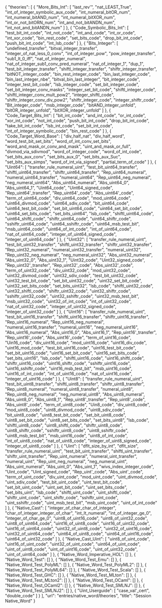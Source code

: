 {
    "theories": [
        {
            "More_Bits_Int": [
                "last_rev'",
                "nat_LEAST_True",
                "int_of_integer_symbolic_aux_code",
                "int_numeral_bitOR_num",
                "int_numeral_bitAND_num",
                "int_numeral_bitXOR_num",
                "int_or_not_bitORN_num",
                "int_and_not_bitANDN_num",
                "int_not_and_bitANDN_num"
            ]
        },
        {
            "Code_Symbolic_Bits_Int": [
                "test_bit_int_code",
                "int_not_code",
                "int_and_code",
                "int_or_code",
                "int_xor_code",
                "bin_rest_code",
                "set_bits_code",
                "drop_bit_int_code",
                "push_bit_int_code",
                "int_lsb_code"
            ]
        },
        {
            "Bits_Integer": [
                "undefined_transfer",
                "bitval_integer_transfer",
                "integer_of_nat_less_0_conv",
                "int_of_integer_pow",
                "pow_integer_transfer",
                "sub1_lt_0_iff",
                "nat_of_integer_numeral",
                "nat_of_integer_sub1_conv_pred_numeral",
                "nat_of_integer_1",
                "dup_1",
                "test_bit_integer_transfer",
                "shiftl_integer_transfer",
                "shiftr_integer_transfer",
                "bitNOT_integer_code",
                "bin_rest_integer_code",
                "bin_last_integer_code",
                "bin_last_integer_nbe",
                "bitval_bin_last_integer",
                "bit_integer_code",
                "integer_test_bit_code",
                "lsb_integer_code",
                "set_bit_integer_code",
                "set_bit_integer_conv_masks",
                "integer_set_bit_code",
                "shiftl_integer_code",
                "shiftl_integer_conv_mult_pow2",
                "integer_shiftl_code",
                "shiftr_integer_conv_div_pow2",
                "shiftr_integer_code",
                "integer_shiftr_code",
                "Bit_integer_code",
                "msb_integer_code",
                "bitAND_integer_unfold",
                "bitOR_integer_unfold",
                "bitXOR_integer_unfold"
            ]
        },
        {
            "Code_Target_Bits_Int": [
                "bit_int_code",
                "and_int_code",
                "or_int_code",
                "xor_int_code",
                "not_int_code",
                "push_bit_int_code",
                "drop_bit_int_code",
                "take_bit_int_code",
                "lsb_int_code",
                "set_bit_int_code",
                "int_of_integer_symbolic_code",
                "bin_rest_code"
            ]
        },
        {
            "Code_Target_Word_Base": [
                "div_half_nat",
                "div_half_word",
                "word_test_bit_set_bits",
                "word_of_int_conv_set_bits",
                "word_and_mask_or_conv_and_mask",
                "uint_and_mask_or_full",
                "divmod_via_sdivmod",
                "word_of_integer_code",
                "word_of_int_code",
                "set_bits_aux_conv",
                "set_bits_aux_0",
                "set_bits_aux_Suc",
                "set_bits_aux_simps",
                "word_of_int_via_signed",
                "partial_term_of_code"
            ]
        },
        {
            "Uint64": [
                "transfer_rule_numeral_uint",
                "test_bit_uint64_transfer",
                "shiftl_uint64_transfer",
                "shiftr_uint64_transfer",
                "Rep_uint64_numeral",
                "numeral_uint64_transfer",
                "numeral_uint64",
                "Rep_uint64_neg_numeral",
                "neg_numeral_uint64",
                "Abs_uint64_numeral",
                "Abs_uint64_0",
                "Abs_uint64_1",
                "Uint64_code",
                "Uint64_signed_code",
                "Rep_uint64'_transfer",
                "Rep_uint64'_code",
                "Abs_uint64'_code",
                "term_of_uint64_code",
                "div_uint64_code",
                "mod_uint64_code",
                "uint64_divmod_code",
                "uint64_sdiv_code",
                "bit_uint64_code",
                "uint64_test_bit_code",
                "set_bit_uint64_code",
                "uint64_set_bit_code",
                "uint64_set_bits_code",
                "set_bits_uint64",
                "lsb_code",
                "shiftl_uint64_code",
                "uint64_shiftl_code",
                "shiftr_uint64_code",
                "uint64_shiftr_code",
                "sshiftr_uint64_code",
                "uint64_sshiftr_code",
                "uint64_msb_test_bit",
                "msb_uint64_code",
                "uint64_of_int_code",
                "int_of_uint64_code",
                "nat_of_uint64_code",
                "integer_of_uint64_signed_code",
                "integer_of_uint64_code"
            ]
        },
        {
            "Uint32": [
                "transfer_rule_numeral_uint",
                "test_bit_uint32_transfer",
                "shiftl_uint32_transfer",
                "shiftr_uint32_transfer",
                "Rep_uint32_numeral",
                "numeral_uint32_transfer",
                "numeral_uint32",
                "Rep_uint32_neg_numeral",
                "neg_numeral_uint32",
                "Abs_uint32_numeral",
                "Abs_uint32_0",
                "Abs_uint32_1",
                "Uint32_code",
                "Uint32_signed_code",
                "Rep_uint32'_transfer",
                "Rep_uint32'_code",
                "Abs_uint32'_code",
                "term_of_uint32_code",
                "div_uint32_code",
                "mod_uint32_code",
                "uint32_divmod_code",
                "uint32_sdiv_code",
                "test_bit_uint32_code",
                "uint32_test_bit_code",
                "set_bit_uint32_code",
                "uint32_set_bit_code",
                "uint32_set_bits_code",
                "set_bits_uint32",
                "lsb_code",
                "shiftl_uint32_code",
                "uint32_shiftl_code",
                "shiftr_uint32_code",
                "uint32_shiftr_code",
                "sshiftr_uint32_code",
                "uint32_sshiftr_code",
                "uint32_msb_test_bit",
                "msb_uint32_code",
                "uint32_of_int_code",
                "int_of_uint32_code",
                "nat_of_uint32_code",
                "integer_of_uint32_signed_code",
                "integer_of_uint32_code"
            ]
        },
        {
            "Uint16": [
                "transfer_rule_numeral_uint",
                "test_bit_uint16_transfer",
                "shiftl_uint16_transfer",
                "shiftr_uint16_transfer",
                "Rep_uint16_numeral",
                "Rep_uint16_neg_numeral",
                "numeral_uint16_transfer",
                "numeral_uint16",
                "neg_numeral_uint16",
                "Abs_uint16_numeral",
                "Abs_uint16_0",
                "Abs_uint16_1",
                "Rep_uint16'_transfer",
                "Rep_uint16'_code",
                "Abs_uint16'_code",
                "term_of_uint16_code",
                "Uin16_code",
                "div_uint16_code",
                "mod_uint16_code",
                "uint16_div_code",
                "uint16_mod_code",
                "test_bit_uint16_code",
                "uint16_test_bit_code",
                "set_bit_uint16_code",
                "uint16_set_bit_code",
                "uint16_set_bits_code",
                "set_bits_uint16",
                "lsb_code",
                "shiftl_uint16_code",
                "uint16_shiftl_code",
                "shiftr_uint16_code",
                "uint16_shiftr_code",
                "sshiftr_uint16_code",
                "uint16_sshiftr_code",
                "uint16_msb_test_bit",
                "msb_uint16_code",
                "uint16_of_int_code",
                "int_of_uint16_code",
                "nat_of_uint16_code",
                "integer_of_uint16_code"
            ]
        },
        {
            "Uint8": [
                "transfer_rule_numeral_uint",
                "test_bit_uint8_transfer",
                "shiftl_uint8_transfer",
                "shiftr_uint8_transfer",
                "Rep_uint8_numeral",
                "numeral_uint8_transfer",
                "numeral_uint8",
                "Rep_uint8_neg_numeral",
                "neg_numeral_uint8",
                "Abs_uint8_numeral",
                "Abs_uint8_0",
                "Abs_uint8_1",
                "Rep_uint8'_transfer",
                "Rep_uint8'_code",
                "Abs_uint8'_code",
                "term_of_uint8_code",
                "Uin8_code",
                "div_uint8_code",
                "mod_uint8_code",
                "uint8_divmod_code",
                "uint8_sdiv_code",
                "bit_uint8_code",
                "uint8_test_bit_code",
                "set_bit_uint8_code",
                "uint8_set_bit_code",
                "uint8_set_bits_code",
                "set_bits_uint8",
                "lsb_code",
                "shiftl_uint8_code",
                "uint8_shiftl_code",
                "shiftr_uint8_code",
                "uint8_shiftr_code",
                "sshiftr_uint8_code",
                "uint8_sshiftr_code",
                "uint8_msb_test_bit",
                "msb_uint16_code",
                "uint8_of_int_code",
                "int_of_uint8_code",
                "nat_of_uint8_code",
                "integer_of_uint8_signed_code",
                "integer_of_uint8_code"
            ]
        },
        {
            "Uint": [
                "dflt_size_by_int",
                "dflt_size",
                "transfer_rule_numeral_uint",
                "test_bit_uint_transfer",
                "shiftl_uint_transfer",
                "shiftr_uint_transfer",
                "Rep_uint_numeral",
                "numeral_uint_transfer",
                "numeral_uint",
                "Rep_uint_neg_numeral",
                "neg_numeral_uint",
                "Abs_uint_numeral",
                "Abs_uint_0",
                "Abs_uint_1",
                "wivs_index_integer_code",
                "Uint_code",
                "Uint_signed_code",
                "Rep_uint'_code",
                "Abs_uint'_code",
                "term_of_uint_code",
                "div_uint_code",
                "mod_uint_code",
                "uint_divmod_code",
                "uint_sdiv_code",
                "test_bit_uint_code",
                "uint_test_bit_code",
                "set_bit_uint_code",
                "uint_set_bit_code",
                "uint_set_bits_code",
                "set_bits_uint",
                "lsb_code",
                "shiftl_uint_code",
                "uint_shiftl_code",
                "shiftr_uint_code",
                "uint_shiftr_code",
                "sshiftr_uint_code",
                "uint_sshiftr_code",
                "uint_msb_test_bit",
                "msb_uint_code",
                "uint_of_int_code"
            ]
        },
        {
            "Native_Cast": [
                "integer_of_char_char_of_integer",
                "char_of_integer_integer_of_char",
                "int_lt_numeral",
                "int_of_integer_ge_0",
                "integer_of_char_ge_0",
                "uint8_of_uint16_code",
                "uint8_of_uint32_code",
                "uint8_of_uint64_code",
                "uint16_of_uint8_code",
                "uint16_of_uint32_code",
                "uint16_of_uint64_code",
                "uint32_of_uint8_code",
                "uint32_of_uint16_code",
                "uint32_of_uint64_code",
                "uint64_of_uint8_code",
                "uint64_of_uint16_code",
                "uint64_of_uint32_code"
            ]
        },
        {
            "Native_Cast_Uint": [
                "uint8_of_uint_code",
                "uint16_of_uint_code",
                "uint32_of_uint_code",
                "uint64_of_uint_code",
                "uint_of_uint8_code",
                "uint_of_uint16_code",
                "uint_of_uint32_code",
                "uint_of_uint64_code"
            ]
        },
        {
            "Native_Word_Imperative_HOL": []
        },
        {
            "Native_Word_Test": []
        },
        {
            "Native_Word_Test_Emu": []
        },
        {
            "Native_Word_Test_PolyML": []
        },
        {
            "Native_Word_Test_PolyML2": []
        },
        {
            "Native_Word_Test_PolyML64": []
        },
        {
            "Native_Word_Test_Scala": []
        },
        {
            "Native_Word_Test_GHC": []
        },
        {
            "Native_Word_Test_MLton": []
        },
        {
            "Native_Word_Test_MLton2": []
        },
        {
            "Native_Word_Test_OCaml": []
        },
        {
            "Native_Word_Test_OCaml2": []
        },
        {
            "Native_Word_Test_SMLNJ": []
        },
        {
            "Native_Word_Test_SMLNJ2": []
        },
        {
            "Uint_Userguide": [
                "case_val'_cert",
                "double_code"
            ]
        }
    ],
    "url": "entries/native_word/theories",
    "title": "Session Native_Word"
}